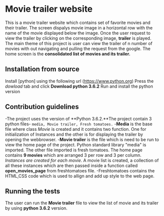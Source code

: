 

# Movie trailer website
This is a movie trailer website which contains set of favorite movies and their trailer. The screen dispalys movie image in a horizontal row with the name of the movie displayed below the image. Once the user request to view the trailer by clicking on the corresponding image, **trailer** is played. The main theme of this project is user can view the trailer of n number of movies with out navigating and pulling the request from the google. The home screen is the **consolidated list of movies and its trailer.**

## Installation from source
Install [python] using the following url (https://www.python.org)
Press the *dowload* tab and click **Download python 3.6.2**
Run and install the python version

## Contribution guidelines
-The project uses the version of **Python 3.6.2.**The project contain 3 python files- `media, Movie trailer, Fresh tomatoes.`
-**Media** is the base file where class *Movie* is created and it contains two function. One for initialization of Instances and the other is for displaying the trailer by opening the webbrowser.
-**Movie trailer** is the file which is need to be run to view the home page of the project. Python standard library "media" is imported. The other file imported is fresh tomatoes. The home page contains **9 movies** which are arranged 3 per row and 3 per column. *Instances are created for each movie*. A movie list is  created, a collection of all these instances which are then passed inside a function called **open_movies_page** from freshtomatoes file.
-Freshtomatoes contains the HTML,CSS code which is used to allign and add up style to the web page.

## Running the tests
The user can run the **Movie trailer** file to view the list of movie and its trailer by using **python 3.6.2** version.








